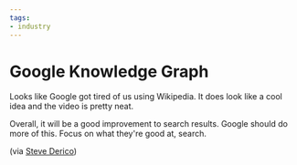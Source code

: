 ```yaml
---
tags:
- industry
---
```


# Google Knowledge Graph

Looks like Google got tired of us using Wikipedia. It does look like a cool idea and the video is pretty neat.

Overall, it will be a good improvement to search results. Google should do more of this. Focus on what they're good at, search.

(via [Steve Derico](http://twitter.com/stevederico))
